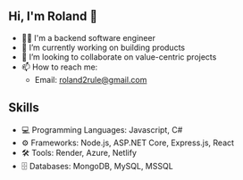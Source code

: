 <!--
**rolandexplore93/rolandexplore93** is a ✨ _special_ ✨ repository because its `README.md` (this file) appears on your GitHub profile.

Here are some ideas to get you started:

- 🔭 I’m currently working on ...
- 🌱 I’m currently learning ...
- 👯 I’m looking to collaborate on ...
- 🤔 I’m looking for help with ...
- 💬 Ask me about ...
- 📫 How to reach me: ...
- 😄 Pronouns: ...
- ⚡ Fun fact: ...
-->


## Hi, I'm Roland 👋

- 👨‍💻 I'm a backend software engineer
- 🔭 I’m currently working on building products
- 🌱 I’m looking to collaborate on value-centric projects
- 📫 How to reach me: 
  - Email: roland2rule@gmail.com

## Skills

- 💻 Programming Languages: Javascript, C#
- ⚙️ Frameworks: Node.js, ASP.NET Core, Express.js, React
- 🛠 Tools: Render, Azure, Netlify
- 🗄️ Databases: MongoDB, MySQL, MSSQL
